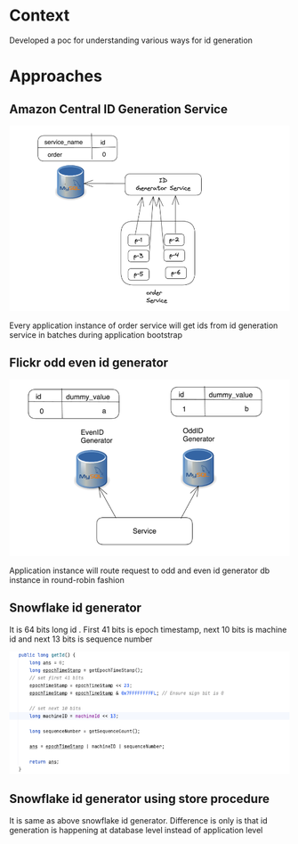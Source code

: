 # Context
Developed a poc for understanding various ways for id generation 

# Approaches

## Amazon Central ID Generation Service

![img.png](img.png)

Every application instance of order service will get ids from id generation service in batches during application bootstrap 

## Flickr odd even id generator

![img_1.png](img_1.png)

Application instance will route request to odd and even id generator db instance in round-robin fashion

## Snowflake id generator
It is 64 bits long id . First 41 bits is epoch timestamp, next 10 bits is machine id and next 13 bits is sequence number

![img_2.png](img_2.png)

## Snowflake id generator using store procedure
It is same as above snowflake id generator. Difference is only is that id generation is happening at database level instead of application level